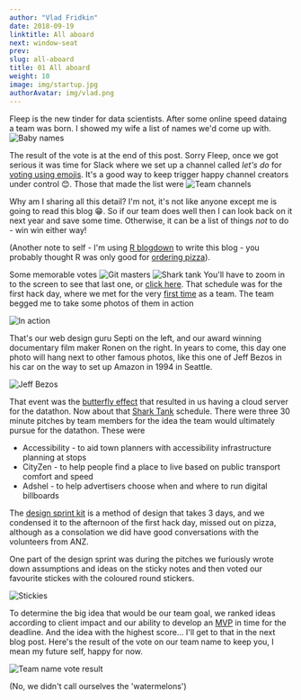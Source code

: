 ```yaml
---
author: "Vlad Fridkin"
date: 2018-09-19
linktitle: All aboard
next: window-seat
prev: 
slug: all-aboard
title: 01 All aboard
weight: 10
image: img/startup.jpg
authorAvatar: img/vlad.png
---
```



Fleep is the new tinder for data scientists.  After some online speed dataing a team was born.  I showed my wife a list of names we'd come up with.
![Baby names](/img/190919_team_name_choice.JPG)

The result of the vote is at the end of this post. Sorry Fleep, once we got serious it was time for Slack where we set up a channel called *let's do* for [voting using emojis](https://get.slack.help/hc/en-us/articles/229002507-Polls-in-Slack).  It's a good way to keep trigger happy channel creators under control :blush:.  Those that made the list were
![Team channels](/img/all_aboard/team_channels.JPG)

Why am I sharing all this detail?  I'm not, it's not like anyone except me is going to read this blog :grin:.  So if our team does well then I can look back on it next year and save some time.  Otherwise, it can be a list of things _not_ to do - win win either way!

(Another note to self - I'm using [R blogdown](https://bookdown.org/yihui/blogdown/) to write this blog - you probably thought R was only good for [ordering pizza](https://stat.ethz.ch/pipermail/r-help/2004-June/053587.html)).

Some memorable votes
![Git masters](/img/all_aboard/git_masters_vote.JPG)
![Shark tank](/img/all_aboard/shark_tank.JPG)
You'll have to zoom in to the screen to see that last one, or [click here](/img/all_aboard/shark_tank.png).  That schedule was for the first hack day, where we met for the very [first time](https://www.youtube.com/watch?v=r9jmusgMgro) as a team.  The team begged me to take some photos of them in action

![In action](/img/all_aboard/first_time.jpg)

That's our web design guru Septi on the left, and our award winning documentary film maker Ronen on the right. In years to come, this day one photo will hang next to other famous photos, like this one of Jeff Bezos in his car on the way to set up Amazon in 1994 in Seattle.

![Jeff Bezos](/img/all_aboard/jeff_bezos_car.JPG)

That event was the [butterfly effect](https://en.wikipedia.org/wiki/Chaos_theory) that resulted in us having a cloud server for the datathon.
Now about that [Shark Tank](https://www.youtube.com/watch?v=yfxQXakhLpg) schedule. There were three 30 minute pitches by team members for the idea the team would ultimately pursue for the datathon.  These were

- Accessibility - to aid town planners with accessibility infrastructure planning at stops
- CityZen - to help people find a place to live based on public transport comfort and speed
- Adshel - to help advertisers choose when and where to run digital billboards

The [design sprint kit](https://designsprintkit.withgoogle.com/methods/) is a method of design that takes 3 days, and we condensed it to the afternoon of the first hack day, missed out on pizza, although as a consolation we did have good conversations with the volunteers from ANZ.

One part of the design sprint was during the pitches we furiously wrote down assumptions and ideas on the sticky notes and then voted our favourite stickes with the coloured round stickers.

![Stickies](/img/all_aboard/stickies.jpg)

To determine the big idea that would be our team goal, we ranked ideas according to client impact and our ability to develop an [MVP](https://www.youtube.com/watch?v=jHyU54GhfGs) in time for the deadline.  And the idea with the highest score... I'll get to that in the next blog post.  Here's the result of the vote on our team name to keep you, I mean my future self, happy for now.

![Team name vote result](/img/all_aboard/team_name_vote_results.JPG)

(No, we didn't call ourselves the 'watermelons')



